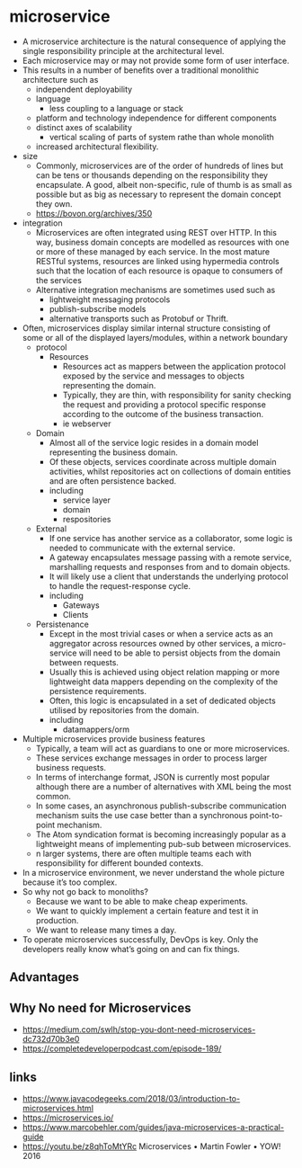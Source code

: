 # microservice

- A microservice architecture is the natural consequence of applying the single responsibility principle at the architectural level.
- Each microservice may or may not provide some form of user interface.
- This results in a number of benefits over a traditional monolithic architecture such as
  -  independent deployability
  - language
    - less coupling to a language or stack
  - platform and technology independence for different components
  - distinct axes of scalability
    - vertical scaling of parts of system rathe than whole monolith
  - increased architectural flexibility.
- size
  - Commonly, microservices are of the order of hundreds of lines but can be tens or thousands depending on the responsibility they encapsulate. A good, albeit non-specific, rule of thumb is as small as possible but as big as necessary to represent the domain concept they own.
  - https://bovon.org/archives/350
- integration
  - Microservices are often integrated using REST over HTTP. In this way, business domain concepts are modelled as resources with one or more of these managed by each service. In the most mature RESTful systems, resources are linked using hypermedia controls such that the location of each resource is opaque to consumers of the services
  - Alternative integration mechanisms are sometimes used such as
    - lightweight messaging protocols
    - publish-subscribe models
    - alternative transports such as Protobuf or Thrift.
- Often, microservices display similar internal structure consisting of some or all of the displayed layers/modules, within a network boundary
  - protocol
    - Resources
      - Resources act as mappers between the application protocol exposed by the service and messages to objects representing the domain.
      - Typically, they are thin, with responsibility for sanity checking the request and providing a protocol specific response according to the outcome of the business transaction.
      - ie webserver
  - Domain
    - Almost all of the service logic resides in a domain model representing the business domain.
    - Of these objects, services coordinate across multiple domain activities, whilst repositories act on collections of domain entities and are often persistence backed.
    - including
      - service layer
      - domain
      - respositories
  - External
    - If one service has another service as a collaborator, some logic is needed to communicate with the external service.
    - A gateway encapsulates message passing with a remote service, marshalling requests and responses from and to domain objects.
    - It will likely use a client that understands the underlying protocol to handle the request-response cycle.
    - including
      - Gateways
      - Clients
  - Persistenance
    - Except in the most trivial cases or when a service acts as an aggregator across resources owned by other services, a micro-service will need to be able to persist objects from the domain between requests.
    - Usually this is achieved using object relation mapping or more lightweight data mappers depending on the complexity of the persistence requirements.
    - Often, this logic is encapsulated in a set of dedicated objects utilised by repositories from the domain.
    - including
      - datamappers/orm
- Multiple microservices provide business features
  - Typically, a team will act as guardians to one or more microservices.
  - These services exchange messages in order to process larger business requests.
  - In terms of interchange format, JSON is currently most popular although there are a number of alternatives with XML being the most common.
  - In some cases, an asynchronous publish-subscribe communication mechanism suits the use case better than a synchronous point-to-point mechanism.
  - The Atom syndication format is becoming increasingly popular as a lightweight means of implementing pub-sub between microservices.
  - n larger systems, there are often multiple teams each with responsibility for different bounded contexts.
- In a microservice environment, we never understand the whole picture because it’s too complex.
- So why not go back to monoliths?
  - Because we want to be able to make cheap experiments.
  -  We want to quickly implement a certain feature and test it in production.
  - We want to release many times a day.
- To operate microservices successfully, DevOps is key. Only the developers really know what’s going on and can fix things.

## Advantages


## Why No need for Microservices

- https://medium.com/swlh/stop-you-dont-need-microservices-dc732d70b3e0
- https://completedeveloperpodcast.com/episode-189/


## links

- https://www.javacodegeeks.com/2018/03/introduction-to-microservices.html
- https://microservices.io/
- https://www.marcobehler.com/guides/java-microservices-a-practical-guide
- https://youtu.be/z8qhToMtYRc Microservices • Martin Fowler • YOW! 2016
